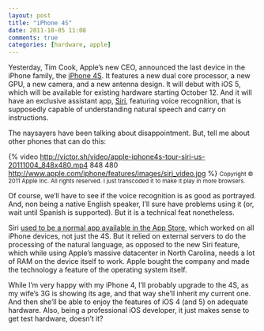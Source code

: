 ```yaml
---
layout: post
title: "iPhone 4S"
date: 2011-10-05 11:08
comments: true
categories: [hardware, apple]
---
```


Yesterday, Tim Cook, Apple’s new CEO, announced the last device in the iPhone family, the [iPhone 4S](http://www.apple.com/iphone). It features a new dual core processor, a new GPU, a new camera, and a new antenna design. It will debut with iOS 5, which will be available for existing hardware starting October 12. And it will have an exclusive assistant app, [Siri](http://www.apple.com/iphone/features/siri.html), featuring voice recognition, that is supposedly capable of understanding natural speech and carry on instructions.

The naysayers have been talking about disappointment. But, tell me about other phones that can do this:

{% video http://victor.sh/video/apple-iphone4s-tour-siri-us-20111004_848x480.mp4 848 480 http://www.apple.com/iphone/features/images/siri_video.jpg %}
<small>Copyright © 2011 Apple Inc. All rights reserved. I just transcoded it to make it play in more browsers.</small>


Of course, we’ll have to see if the voice recognition is as good as portrayed. And, non being a native English speaker, I’ll sure have problems using it (or, wait until Spanish is supported). But it is a technical feat nonetheless. 

Siri [used to be a normal app available in the App Store](http://techcrunch.com/2011/10/04/the-original-siri-app-gets-pulled-from-the-app-store-servers-killed/), which worked on all iPhone devices, not just the 4S. But it relied on external servers to do the processing of the natural language, as opposed to the new Siri feature, which while using Apple’s massive datacenter in North Carolina, needs a lot of RAM on the device itself to work. Apple bought the company and made the technology a feature of the operating system itself.

While I’m very happy with my iPhone 4, I’ll probably upgrade to the 4S, as my wife’s 3G is showing its age, and that way she’ll inherit my current one. And then she’ll be able to enjoy the features of iOS 4 (and 5) on adequate hardware. Also, being a professional iOS developer, it just makes sense to get test hardware, doesn’t it?